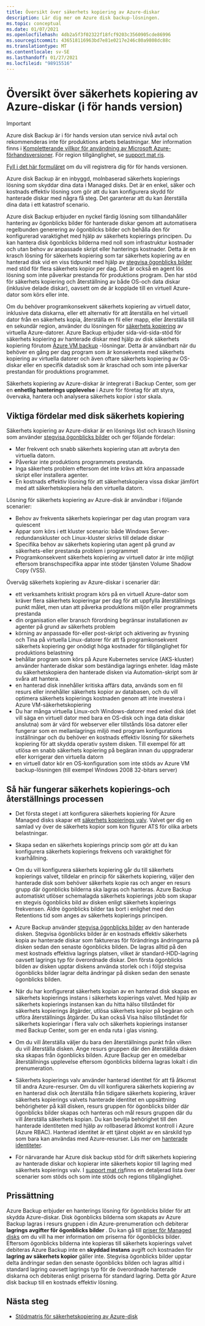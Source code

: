 ```yaml
---
title: Översikt över säkerhets kopiering av Azure-diskar
description: Lär dig mer om Azure disk backup-lösningen.
ms.topic: conceptual
ms.date: 01/07/2021
ms.openlocfilehash: 4db2a5f3f02322f18fcf9203c3560905cde86996
ms.sourcegitcommit: 436518116963bd7e81e0217e246c80a9808dc88c
ms.translationtype: MT
ms.contentlocale: sv-SE
ms.lasthandoff: 01/27/2021
ms.locfileid: "98915516"
---
```

# <a name="overview-of-azure-disk-backup-in-preview"></a>Översikt över säkerhets kopiering av Azure-diskar (i för hands version)

>[!IMPORTANT]
>Azure disk Backup är i för hands version utan service nivå avtal och rekommenderas inte för produktions arbets belastningar. Mer information finns i [Kompletterande villkor för användning av Microsoft Azure-förhandsversioner](https://azure.microsoft.com/support/legal/preview-supplemental-terms/). För region tillgänglighet, se [support mat ris](disk-backup-support-matrix.md).
>
>[Fyll i det här formuläret](https://forms.office.com/Pages/ResponsePage.aspx?id=v4j5cvGGr0GRqy180BHbR1vE8L51DIpDmziRt_893LVUNFlEWFJBN09PTDhEMjVHS05UWFkxUlUzUS4u) om du vill registrera dig för för hands versionen.

Azure disk Backup är en inbyggd, molnbaserad säkerhets kopierings lösning som skyddar dina data i Managed disks. Det är en enkel, säker och kostnads effektiv lösning som gör att du kan konfigurera skydd för hanterade diskar med några få steg. Det garanterar att du kan återställa dina data i ett katastrof scenario.

Azure disk Backup erbjuder en nyckel färdig lösning som tillhandahåller hantering av ögonblicks bilder för hanterade diskar genom att automatisera regelbunden generering av ögonblicks bilder och behålla den för konfigurerad varaktighet med hjälp av säkerhets kopierings principen. Du kan hantera disk ögonblicks bilderna med noll som infrastruktur kostnader och utan behov av anpassade skript eller hanterings kostnader. Detta är en krasch lösning för säkerhets kopiering som tar säkerhets kopiering av en hanterad disk vid en viss tidpunkt med hjälp av [stegvisa ögonblicks bilder](../virtual-machines/disks-incremental-snapshots.md) med stöd för flera säkerhets kopior per dag. Det är också en agent lös lösning som inte påverkar prestanda för produktions program. Den har stöd för säkerhets kopiering och återställning av både OS-och data diskar (inklusive delade diskar), oavsett om de är kopplade till en virtuell Azure-dator som körs eller inte.

Om du behöver programkonsekvent säkerhets kopiering av virtuell dator, inklusive data diskarna, eller ett alternativ för att återställa en hel virtuell dator från en säkerhets kopia, återställa en fil eller mapp, eller återställa till en sekundär region, använder du lösningen för [säkerhets kopiering](backup-azure-vms-introduction.md) av virtuella Azure-datorer. Azure Backup erbjuder sida-vid-sida-stöd för säkerhets kopiering av hanterade diskar med hjälp av disk säkerhets kopiering förutom [Azure VM backup](./backup-azure-vms-introduction.md) -lösningar. Detta är användbart när du behöver en gång per dag program som är konsekventa med säkerhets kopiering av virtuella datorer och även oftare säkerhets kopiering av OS-diskar eller en specifik datadisk som är kraschad och som inte påverkar prestandan för produktions programmet.

Säkerhets kopiering av Azure-diskar är integrerat i Backup Center, som ger en **enhetlig hanterings upplevelse** i Azure för företag för att styra, övervaka, hantera och analysera säkerhets kopior i stor skala.

## <a name="key-benefits-of-disk-backup"></a>Viktiga fördelar med disk säkerhets kopiering

Säkerhets kopiering av Azure-diskar är en lösnings löst och krasch lösning som använder [stegvisa ögonblicks bilder](../virtual-machines/disks-incremental-snapshots.md) och ger följande fördelar:

- Mer frekvent och snabb säkerhets kopiering utan att avbryta den virtuella datorn.
- Påverkar inte produktions programmets prestanda.
- Inga säkerhets problem eftersom det inte krävs att köra anpassade skript eller installera agenter.
- En kostnads effektiv lösning för att säkerhetskopiera vissa diskar jämfört med att säkerhetskopiera hela den virtuella datorn.

Lösning för säkerhets kopiering av Azure-disk är användbar i följande scenarier:

- Behov av frekventa säkerhets kopieringar per dag utan program vara quiescent
- Appar som körs i ett kluster scenario: både Windows Server-redundanskluster och Linux-kluster skrivs till delade diskar
- Specifika behov av säkerhets kopiering utan agent på grund av säkerhets-eller prestanda problem i programmet
- Programkonsekvent säkerhets kopiering av virtuell dator är inte möjligt eftersom branschspecifika appar inte stöder tjänsten Volume Shadow Copy (VSS).

Överväg säkerhets kopiering av Azure-diskar i scenarier där:

- ett verksamhets kritiskt program körs på en virtuell Azure-dator som kräver flera säkerhets kopieringar per dag för att uppfylla återställnings punkt målet, men utan att påverka produktions miljön eller programmets prestanda
- din organisation eller bransch förordning begränsar installationen av agenter på grund av säkerhets problem
- körning av anpassade för-eller post-skript och aktivering av frysning och Tina på virtuella Linux-datorer för att få programkonsekvent säkerhets kopiering ger onödigt höga kostnader för tillgänglighet för produktions belastning
- behållar program som körs på Azure Kubernetes service (AKS-kluster) använder hanterade diskar som beständiga lagrings enheter. Idag måste du säkerhetskopiera den hanterade disken via Automation-skript som är svåra att hantera.
- en hanterad disk innehåller kritiska affärs data, används som en fil resurs eller innehåller säkerhets kopior av databasen, och du vill optimera säkerhets kopierings kostnaden genom att inte investera i Azure VM-säkerhetskopiering
- Du har många virtuella Linux-och Windows-datorer med enkel disk (det vill säga en virtuell dator med bara en OS-disk och inga data diskar anslutna) som är värd för webserver eller tillstånds lösa datorer eller fungerar som en mellanlagrings miljö med program konfigurations inställningar och du behöver en kostnads effektiv lösning för säkerhets kopiering för att skydda operativ system disken. Till exempel för att utlösa en snabb säkerhets kopiering på begäran innan du uppgraderar eller korrigerar den virtuella datorn
- en virtuell dator kör en OS-konfiguration som inte stöds av Azure VM backup-lösningen (till exempel Windows 2008 32-bitars server)

## <a name="how-the-backup-and-restore-process-works"></a>Så här fungerar säkerhets kopierings-och återställnings processen

- Det första steget i att konfigurera säkerhets kopiering för Azure Managed disks skapar ett [säkerhets kopierings valv](backup-vault-overview.md). Valvet ger dig en samlad vy över de säkerhets kopior som kon figurer ATS för olika arbets belastningar.

- Skapa sedan en säkerhets kopierings princip som gör att du kan konfigurera säkerhets kopierings frekvens och varaktighet för kvarhållning.

- Om du vill konfigurera säkerhets kopiering går du till säkerhets kopierings valvet, tilldelar en princip för säkerhets kopiering, väljer den hanterade disk som behöver säkerhets kopie ras och anger en resurs grupp där ögonblicks bilderna ska lagras och hanteras. Azure Backup automatiskt utlöser schemalagda säkerhets kopierings jobb som skapar en stegvis ögonblicks bild av disken enligt säkerhets kopierings frekvensen. Äldre ögonblicks bilder tas bort i enlighet med den Retentions tid som anges av säkerhets kopierings principen.

- Azure Backup använder [stegvisa ögonblicks bilder](../virtual-machines/disks-incremental-snapshots.md#restrictions) av den hanterade disken. Stegvisa ögonblicks bilder är en kostnads effektiv säkerhets kopia av hanterade diskar som faktureras för förändrings ändringarna på disken sedan den senaste ögonblicks bilden. De lagras alltid på den mest kostnads effektiva lagrings platsen, vilket är standard-HDD-lagring oavsett lagrings typ för överordnade diskar. Den första ögonblicks bilden av disken upptar diskens använda storlek och i följd stegvisa ögonblicks bilder lagrar delta ändringar på disken sedan den senaste ögonblicks bilden.

- När du har konfigurerat säkerhets kopian av en hanterad disk skapas en säkerhets kopierings instans i säkerhets kopierings valvet. Med hjälp av säkerhets kopierings instansen kan du hitta hälso tillståndet för säkerhets kopierings åtgärder, utlösa säkerhets kopior på begäran och utföra återställnings åtgärder. Du kan också Visa hälso tillståndet för säkerhets kopieringar i flera valv och säkerhets kopierings instanser med Backup Center, som ger en enda ruta i glas visning.

- Om du vill återställa väljer du bara den återställnings punkt från vilken du vill återställa disken. Ange resurs gruppen där den återställda disken ska skapas från ögonblicks bilden. Azure Backup ger en omedelbar återställnings upplevelse eftersom ögonblicks bilderna lagras lokalt i din prenumeration.

- Säkerhets kopierings valv använder hanterad identitet för att få åtkomst till andra Azure-resurser. Om du vill konfigurera säkerhets kopiering av en hanterad disk och återställa från tidigare säkerhets kopiering, kräver säkerhets kopierings valvets hanterade identitet en uppsättning behörigheter på käll disken, resurs gruppen för ögonblicks bilder där ögonblicks bilder skapas och hanteras och mål resurs gruppen där du vill återställa säkerhets kopian. Du kan bevilja behörighet till den hanterade identiteten med hjälp av rollbaserad åtkomst kontroll i Azure (Azure RBAC). Hanterad identitet är ett tjänst objekt av en särskild typ som bara kan användas med Azure-resurser. Läs mer om [hanterade identiteter](../active-directory/managed-identities-azure-resources/overview.md).

- För närvarande har Azure disk backup stöd för drift säkerhets kopiering av hanterade diskar och kopierar inte säkerhets kopior till lagring med säkerhets kopierings valv. I [support mat ris](disk-backup-support-matrix.md)finns en detaljerad lista över scenarier som stöds och som inte stöds och regions tillgänglighet.

## <a name="pricing"></a>Prissättning

Azure Backup erbjuder en hanterings lösning för ögonblicks bilder för att skydda Azure-diskar. Disk ögonblicks bilderna som skapats av Azure Backup lagras i resurs gruppen i din Azure-prenumeration och debiterar **lagrings avgifter för ögonblicks bilder** . Du kan gå till [priser för Managed disks](https://azure.microsoft.com/pricing/details/managed-disks/) om du vill ha mer information om priserna för ögonblicks bilder. Eftersom ögonblicks bilderna inte kopieras till säkerhets kopierings valvet debiteras Azure Backup inte en **skyddad instans** avgift och kostnaden för **lagring av säkerhets kopior** gäller inte. Stegvisa ögonblicks bilder upptar delta ändringar sedan den senaste ögonblicks bilden och lagras alltid i standard lagring oavsett lagrings typ för de överordnade hanterade diskarna och debiteras enligt priserna för standard lagring. Detta gör Azure disk backup till en kostnads effektiv lösning.

## <a name="next-steps"></a>Nästa steg

- [Stödmatris för säkerhetskopiering av Azure-disk](disk-backup-support-matrix.md)

